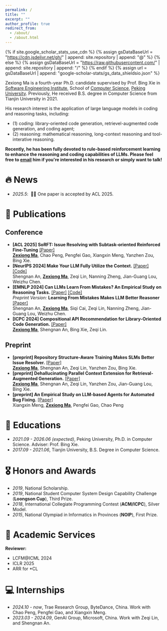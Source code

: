 ```yaml
---
permalink: /
title: ""
excerpt: ""
author_profile: true
redirect_from: 
  - /about/
  - /about.html
---
```


{% if site.google_scholar_stats_use_cdn %}
{% assign gsDataBaseUrl = "https://cdn.jsdelivr.net/gh/" | append: site.repository | append: "@" %}
{% else %}
{% assign gsDataBaseUrl = "https://raw.githubusercontent.com/" | append: site.repository | append: "/" %}
{% endif %}
{% assign url = gsDataBaseUrl | append: "google-scholar-stats/gs_data_shieldsio.json" %}

<span class='anchor' id='about-me'></span>

Zexiong Ma is a fourth-year Ph.D. candidate supervised by Prof. Bing Xie in [Software Engineering Institute](https://www.sei.pku.edu.cn/), School of [Computer Science](https://cs.pku.edu.cn/), [Peking University](https://www.pku.edu.cn/). Previously, He received B.S. degree in Computer Science from Tianjin University in 2021.

His research interest is the application of large language models in coding and reasoning tasks, including:
- (1) coding: library-oriented code generation, retrievel-augmented code generation, and coding agent; 
- (2) reasoning: mathematical reasoning, long-context reasoning and tool-interative reasoning.

**Recently, he has been fully devoted to rule-based reinforcement learning to enhance the reasoning and coding capabilities of LLMs. Please feel free to [email](mailto:mazexiong@stu.pku.edu.cn) him if you're interested in his research or simply want to talk!**
<!-- I have published more than 100 papers at the top international AI conferences with total <a href='https://scholar.google.com/citations?user=DhtAFkwAAAAJ'>google scholar citations <strong><span id='total_cit'>260000+</span></strong></a> (You can also use google scholar badge <a href='https://scholar.google.com/citations?user=DhtAFkwAAAAJ'><img src="https://img.shields.io/endpoint?url={{ url | url_encode }}&logo=Google%20Scholar&labelColor=f6f6f6&color=9cf&style=flat&label=citations"></a>). -->


# 🔥 News
- *2025.5*: &nbsp;🎉🎉 One paper is accepted by ACL 2025.

<!-- # 📝 Publications  -->

<!-- <div class='paper-box'><div class='paper-box-image'><div><div class="badge">CVPR 2016</div><img src='images/500x300.png' alt="sym" width="100%"></div></div>
<div class='paper-box-text' markdown="1">

[Deep Residual Learning for Image Recognition](https://openaccess.thecvf.com/content_cvpr_2016/papers/He_Deep_Residual_Learning_CVPR_2016_paper.pdf)

**Kaiming He**, Xiangyu Zhang, Shaoqing Ren, Jian Sun -->

<!-- [**Project**](https://scholar.google.com/citations?view_op=view_citation&hl=zh-CN&user=DhtAFkwAAAAJ&citation_for_view=DhtAFkwAAAAJ:ALROH1vI_8AC) <strong><span class='show_paper_citations' data='DhtAFkwAAAAJ:ALROH1vI_8AC'></span></strong>
- Lorem ipsum dolor sit amet, consectetur adipiscing elit. Vivamus ornare aliquet ipsum, ac tempus justo dapibus sit amet. 
</div>
</div>

- [Lorem ipsum dolor sit amet, consectetur adipiscing elit. Vivamus ornare aliquet ipsum, ac tempus justo dapibus sit amet](https://github.com), A, B, C, **CVPR 2020** -->



# 📝 Publications 
## Conference
- **[ACL 2025] SoRFT: Issue Resolving with Subtask-oriented Reinforced Fine-Tuning** [[Paper]](https://arxiv.org/abs/2502.20127)  
  <ins>**Zexiong Ma**</ins>, Chao Peng, Pengfei Gao, Xiangxin Meng, Yanzhen Zou, Bing Xie.
-	**[NeurIPS 2024] Make Your LLM Fully Utilize the Context.** [[Paper]](https://arxiv.org/abs/2404.16811) [[Code]](https://github.com/microsoft/FILM)  
  Shengnan An, <ins>**Zexiong Ma**</ins>, Zeqi Lin, Nanning Zheng, Jian-Guang Lou, Weizhu Chen.
- **[EMNLP 2024] Can LLMs Learn From Mistakes? An Empirical Study on Reasoning Tasks.** [[Paper]](https://aclanthology.org/2024.findings-emnlp.46/) [[Code]](https://github.com/microsoft/LEMA/)  
  *Preprint Version:* **Learning From Mistakes Makes LLM Better Reasoner** [[Paper]](https://arxiv.org/abs/2310.20689)  
  Shengnan An, <ins>**Zexiong Ma**</ins>, Siqi Cai, Zeqi Lin, Nanning Zheng, Jian-Guang Lou, Weizhu Chen.
-	**[ICPC 2024] Compositional API Recommendation for Library-Oriented Code Generation.** [[Paper]](https://arxiv.org/abs/2402.19431)  
  <ins>**Zexiong Ma**</ins>, Shengnan An, Bing Xie, Zeqi Lin. 

## Preprint
- **[preprint] Repository Structure-Aware Training Makes SLMs Better Issue Resolver.** [[Paper]](http://arxiv.org/abs/2412.19031)  
  <ins>**Zexiong Ma**</ins>, Shengnan An, Zeqi Lin, Yanzhen Zou, Bing Xie.
-	**[preprint] Dehallucinating Parallel Context Extension for Retrieval-Augmented Generation.** [[Paper]](https://arxiv.org/abs/2412.14905)  
  <ins>**Zexiong Ma**</ins>, Shengnan An, Zeqi Lin, Yanzhen Zou, Jian-Guang Lou, Bing Xie.
- **[preprint] An Empirical Study on LLM-based Agents for Automated Bug Fixing.** [[Paper]](https://arxiv.org/abs/2411.10213)  
  Xiangxin Meng, <ins>**Zexiong Ma**</ins>, Pengfei Gao, Chao Peng

# 📖 Educations
- *2021.09 - 2026.06 (expected)*, Peking University, Ph.D. in Computer Science. Adviser: Prof. Bing Xie.
- *2017.09 - 2021.06*, Tianjin University, B.S. Degree in Computer Science.

# 🎖 Honors and Awards
- *2019*, National Scholarship.
- *2019*, National Student Computer System Design Capability Challenge (**Loongson Cup**), Third Prize.
- *2018*, International Collegiate Programming Contest (**ACM/ICPC**), Silver Model. 
- *2015*, National Olympiad in Informatics in Provinces (**NOIP**), First Prize.

<!-- # 💬 Invited Talks
- *2021.06*, Lorem ipsum dolor sit amet, consectetur adipiscing elit. Vivamus ornare aliquet ipsum, ac tempus justo dapibus sit amet. 
- *2021.03*, Lorem ipsum dolor sit amet, consectetur adipiscing elit. Vivamus ornare aliquet ipsum, ac tempus justo dapibus sit amet.  \| [\[video\]](https://github.com/) -->
# 📌 Academic Services

**Reviewer:**
- LCFM@ICML 2024
- ICLR 2025
- ARR for *CL

# 💻 Internships
- *2024.10 - now*, Trae Research Group, ByteDance, China. Work with Chao Peng, Pengfei Gao, and Xiangxin Meng.
- *2023.03 - 2024.09*, GenAI Group, Microsoft, China. Work with Zeqi Lin, and Shengnan An.